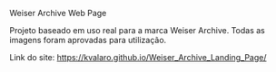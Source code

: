 Weiser Archive Web Page

Projeto baseado em uso real para a marca Weiser Archive.
Todas as imagens foram aprovadas para utilização.

Link do site:
https://kvalaro.github.io/Weiser_Archive_Landing_Page/
